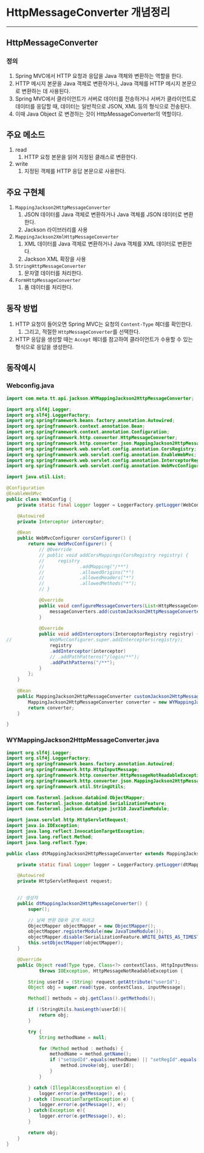 # HttpMessageConverter 개념정리 

---

>

## HttpMessageConverter

### 정의

1. Spring MVC에서 HTTP 요청과 응답을 Java 객체와 변환하는 역할을 한다. 
2.  HTTP 메시지 본문을 Java 객체로 변환하거나, Java 객체를 HTTP 메시지 본문으로 변환하는 데 사용된다. 
   1. Spring MVC에서 클라이언트가 서버로 데이터를 전송하거나 서버가 클라이언트로 데이터를 응답할 때, 데이터는 일반적으로 JSON, XML 등의 형식으로 전송된다. 
   2. 이때 Java Object 로 변경하는 것이 HttpMessageConverter의 역할이다. 

## 주요 메소드 

1. read
   1. HTTP 요청 본문을 읽어 지정된 클래스로 변환한다. 
2. write 
   1. 지정된 객체를 HTTP 응답 본문으로 사용한다. 

## 주요 구현체 

1. `MappingJackson2HttpMessageConverter` 
   1. JSON 데이터를 Java 객체로 변환하거나 Java 객체를 JSON 데이터로 변환한다.
   2. Jackson 라이브러리를 사용
2. `MappingJackson2XmlHttpMessageConverter`
   1. XML 데이터를 Java 객체로 변환하거나 Java 객체를 XML 데이터로 변환한다. 
   2. Jackson XML 확장을 사용
3. `StringHttpMessageConverter`
   1. 문자열 데이터를 처리한다. 
4. `FormHttpMessageConverter`
   1. 폼 데이터를 처리한다.

## 동작 방법 

1. HTTP 요청이 들어오면 Spring MVC는 요청의 `Content-Type` 헤더를 확인한다. 
   1. 그리고, 적절한 `HttpMessageConverter`를 선택한다. 
2. HTTP 응답을 생성할 때는 `Accept` 헤더를 참고하여 클라이언트가 수용할 수 있는 형식으로 응답을 생성한다. 

## 동작예시

### Webconfig.java

```JAVA
import com.meta.tt.api.jackson.WYMappingJackson2HttpMessageConverter;

import org.slf4j.Logger;
import org.slf4j.LoggerFactory;
import org.springframework.beans.factory.annotation.Autowired;
import org.springframework.context.annotation.Bean;
import org.springframework.context.annotation.Configuration;
import org.springframework.http.converter.HttpMessageConverter;
import org.springframework.http.converter.json.MappingJackson2HttpMessageConverter;
import org.springframework.web.servlet.config.annotation.CorsRegistry;
import org.springframework.web.servlet.config.annotation.EnableWebMvc;
import org.springframework.web.servlet.config.annotation.InterceptorRegistry;
import org.springframework.web.servlet.config.annotation.WebMvcConfigurer;

import java.util.List;

@Configuration
@EnableWebMvc
public class WebConfig {
    private static final Logger logger = LoggerFactory.getLogger(WebConfig.class);

	@Autowired
	private Interceptor interceptor;

    @Bean
    public WebMvcConfigurer corsConfigurer() {
        return new WebMvcConfigurer() {
            // @Override
            // public void addCorsMappings(CorsRegistry registry) {
            //     registry
            //             .addMapping("/**")
            //             .allowedOrigins("*")
            //             .allowedHeaders("*")
            //             .allowedMethods("*");
            // }

            @Override
            public void configureMessageConverters(List<HttpMessageConverter<?>> messageConverters) {
                messageConverters.add(customJackson2HttpMessageConverter());
            }
            
            @Override
            public void addInterceptors(InterceptorRegistry registry) {
//            	WebMvcConfigurer.super.addInterceptors(registry);
            	registry
            	.addInterceptor(interceptor)
            	// .addPathPatterns("/login/**");
            	.addPathPatterns("/**");
            }
        };
    }
    
    @Bean
    public MappingJackson2HttpMessageConverter customJackson2HttpMessageConverter(){
        MappingJackson2HttpMessageConverter converter = new WYMappingJackson2HttpMessageConverter();
        return converter;
    }

}
```

### WYMappingJackson2HttpMessageConverter.java

```java
import org.slf4j.Logger;
import org.slf4j.LoggerFactory;
import org.springframework.beans.factory.annotation.Autowired;
import org.springframework.http.HttpInputMessage;
import org.springframework.http.converter.HttpMessageNotReadableException;
import org.springframework.http.converter.json.MappingJackson2HttpMessageConverter;
import org.springframework.util.StringUtils;

import com.fasterxml.jackson.databind.ObjectMapper;
import com.fasterxml.jackson.databind.SerializationFeature;
import com.fasterxml.jackson.datatype.jsr310.JavaTimeModule;

import javax.servlet.http.HttpServletRequest;
import java.io.IOException;
import java.lang.reflect.InvocationTargetException;
import java.lang.reflect.Method;
import java.lang.reflect.Type;

public class dtMappingJackson2HttpMessageConverter extends MappingJackson2HttpMessageConverter {

    private static final Logger logger = LoggerFactory.getLogger(dtMappingJackson2HttpMessageConverter.class);

    @Autowired
    private HttpServletRequest request;
    

    // 생성자 
    public dtMappingJackson2HttpMessageConverter() {
        super();

        // 날짜 변환 DB와 같게 하려고 
        ObjectMapper objectMapper = new ObjectMapper();
        objectMapper.registerModule(new JavaTimeModule());
        objectMapper.disable(SerializationFeature.WRITE_DATES_AS_TIMESTAMPS);
        this.setObjectMapper(objectMapper);
    }

    @Override
    public Object read(Type type, Class<?> contextClass, HttpInputMessage inputMessage)
            throws IOException, HttpMessageNotReadableException {

        String userId = (String) request.getAttribute("userId");
        Object obj = super.read(type, contextClass, inputMessage);

        Method[] methods = obj.getClass().getMethods();

        if (!StringUtils.hasLength(userId)){
            return obj;
        }

        try {
            String methodName = null;

            for (Method method : methods) {
                methodName = method.getName();
                if ("setUpdId".equals(methodName) || "setRegId".equals(method.getName())){
                    method.invoke(obj, userId);
                }
            }

        } catch (IllegalAccessException e) {
            logger.error(e.getMessage(), e);
        } catch (InvocationTargetException e) {
            logger.error(e.getMessage(), e);
        } catch(Exception e){
            logger.error(e.getMessage(), e);
        }

        return obj;
    }
}
```


